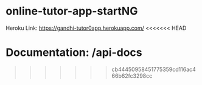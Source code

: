 # online-tutor-app-startNG

Heroku Link: https://gandhi-tutor0app.herokuapp.com/
<<<<<<< HEAD

Documentation: /api-docs
=======
>>>>>>> cb44450958451775359cd116ac466b62fc3298cc
